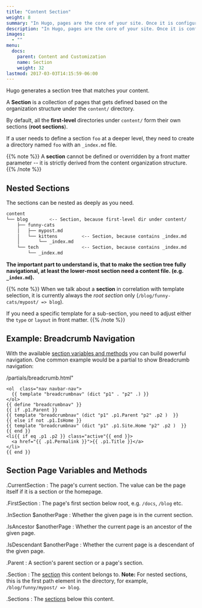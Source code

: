 ```yaml
---
title: "Content Section"
weight: 8
summary: "In Hugo, pages are the core of your site. Once it is configured, pages are definitely the added value to your documentation site."
description: "In Hugo, pages are the core of your site. Once it is configured, pages are definitely the added value to your documentation site."
images: 
  - ""
menu:
  docs:
    parent: Content and Customization
    name: Section
    weight: 32
lastmod: 2017-03-03T14:15:59-06:00
---
```


Hugo generates a section tree that matches your content.

A **Section** is a collection of pages that gets defined based on the
organization structure under the `content/` directory.

By default, all the **first-level** directories under `content/` form their own
sections (**root sections**).

If a user needs to define a section `foo` at a deeper level, they need to create
a directory named `foo` with an `_index.md` file.

{{% note %}}
A **section** cannot be defined or overridden by a front matter parameter -- it
is strictly derived from the content organization structure.
{{% /note %}}

## Nested Sections

The sections can be nested as deeply as you need.

```bash
content
└── blog        <-- Section, because first-level dir under content/
    ├── funny-cats
    │   ├── mypost.md
    │   └── kittens         <-- Section, because contains _index.md
    │       └── _index.md
    └── tech                <-- Section, because contains _index.md
        └── _index.md
```

**The important part to understand is, that to make the section tree fully navigational, at least the lower-most section need a content file. (e.g. `_index.md`).**

{{% note %}}
When we talk about a **section** in correlation with template selection, it is
currently always the *root section* only (`/blog/funny-cats/mypost/ => blog`).

If you need a specific template for a sub-section, you need to adjust either the `type` or `layout` in front matter.
{{% /note %}}

## Example: Breadcrumb Navigation

With the available [section variables and methods](#section-page-variables-and-methods) you can build powerful navigation. One common example would be a partial to show Breadcrumb navigation:

/partials/breadcrumb.html"
```
<ol  class="nav navbar-nav">
  {{ template "breadcrumbnav" (dict "p1" . "p2" .) }}
</ol>
{{ define "breadcrumbnav" }}
{{ if .p1.Parent }}
{{ template "breadcrumbnav" (dict "p1" .p1.Parent "p2" .p2 )  }}
{{ else if not .p1.IsHome }}
{{ template "breadcrumbnav" (dict "p1" .p1.Site.Home "p2" .p2 )  }}
{{ end }}
<li{{ if eq .p1 .p2 }} class="active"{{ end }}>
  <a href="{{ .p1.Permalink }}">{{ .p1.Title }}</a>
</li>
{{ end }}
```

## Section Page Variables and Methods

.CurrentSection
: The page's current section. The value can be the page itself if it is a section or the homepage.

.FirstSection
: The page's first section below root, e.g. `/docs`, `/blog` etc.

.InSection $anotherPage
: Whether the given page is in the current section.

.IsAncestor $anotherPage
: Whether the current page is an ancestor of the given page.

.IsDescendant $anotherPage
: Whether the current page is a descendant of the given page.

.Parent
: A section's parent section or a page's section.

.Section
: The [section](/content-management/sections/) this content belongs to. **Note:** For nested sections, this is the first path element in the directory, for example, `/blog/funny/mypost/ => blog`.

.Sections
: The [sections](/content-management/sections/) below this content.